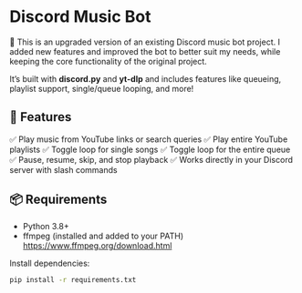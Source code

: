 # Discord Music Bot

🎵 This is an upgraded version of an existing Discord music bot project. I added new features and improved the bot to better suit my needs, while keeping the core functionality of the original project.

It’s built with **discord.py** and **yt-dlp** and includes features like queueing, playlist support, single/queue looping, and more!

## 🚀 Features
✅ Play music from YouTube links or search queries
✅ Play entire YouTube playlists
✅ Toggle loop for single songs
✅ Toggle loop for the entire queue
✅ Pause, resume, skip, and stop playback
✅ Works directly in your Discord server with slash commands

## 📦 Requirements
- Python 3.8+
- ffmpeg (installed and added to your PATH) https://www.ffmpeg.org/download.html

Install dependencies:
```bash
pip install -r requirements.txt
